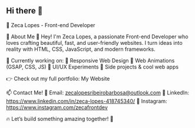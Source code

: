 ## Hi there 👋
🚀 Zeca Lopes - Front-end Developer

🌟 About Me
👋 Hey! I'm Zeca Lopes, a passionate Front-end Developer who loves crafting beautiful, fast, and user-friendly websites. I turn ideas into reality with HTML, CSS, JavaScript, and modern frameworks.

📌 Currently working on:
🚀 Responsive Web Design
🚀 Web Animations (GSAP, CSS, JS)
🚀 UI/UX Experiments
🚀 Side projects & cool web apps

👉 Check out my full portfolio: My Website

📫 Contact Me!
📩 Email: zecalopesribeirobarbosa@outlook.com
💼 LinkedIn: https://www.linkedin.com/in/zeca-lopes-418745340/
📸 Instagram: https://www.instagram.com/zecafrontdev

🔥 Let’s build something amazing together! 🚀
